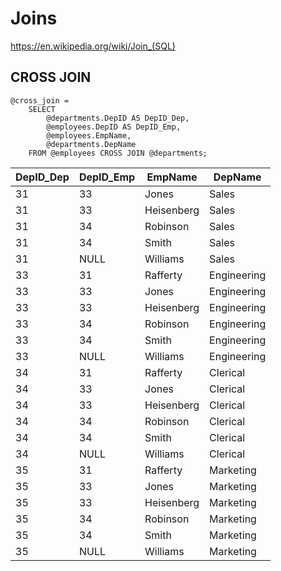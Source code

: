 # Joins

https://en.wikipedia.org/wiki/Join_(SQL)

## CROSS JOIN

```
@cross_join =
    SELECT
        @departments.DepID AS DepID_Dep,
        @employees.DepID AS DepID_Emp,
        @employees.EmpName, 
        @departments.DepName
    FROM @employees CROSS JOIN @departments;
```    
    
| DepID_Dep | DepID_Emp | EmpName | DepName |
| --- | --- | --- | --- |
| 31 | 33 | Jones | Sales |
| 31 | 33 | Heisenberg | Sales |
| 31 | 34 | Robinson | Sales |
| 31 | 34 | Smith | Sales |
| 31 | NULL | Williams | Sales |
| 33 | 31 | Rafferty | Engineering |
| 33 | 33 | Jones | Engineering |
| 33 | 33 | Heisenberg | Engineering |
| 33 | 34 | Robinson | Engineering |
| 33 | 34 | Smith | Engineering |
| 33 | NULL | Williams | Engineering |
| 34 | 31 | Rafferty | Clerical |
| 34 | 33 | Jones | Clerical |
| 34 | 33 | Heisenberg | Clerical |
| 34 | 34 | Robinson | Clerical |
| 34 | 34 | Smith | Clerical |
| 34 | NULL | Williams | Clerical |
| 35 | 31 | Rafferty | Marketing |
| 35 | 33 | Jones | Marketing |
| 35 | 33 | Heisenberg | Marketing |
| 35 | 34 | Robinson | Marketing |
| 35 | 34 | Smith | Marketing |
| 35 | NULL | Williams | Marketing |


